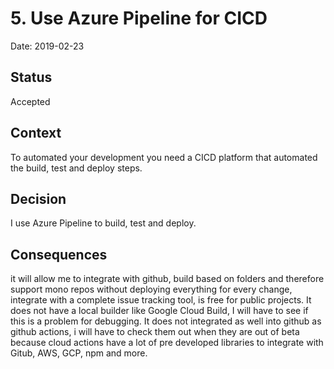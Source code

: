 # 5. Use Azure Pipeline for CICD

Date: 2019-02-23

## Status

Accepted

## Context

To automated your development you need a CICD platform that automated the build, test and deploy steps.

## Decision

I use Azure Pipeline to build, test and deploy.

## Consequences

it will allow me to integrate with github, build based on folders and therefore support mono repos without deploying everything for every change, integrate with a complete issue tracking tool, is free for public projects. It does not have a local builder like Google Cloud Build, I will have to see if this is a problem for debugging. It does not integrated as well into github as github actions, i will have to check them out when they are out of beta because cloud actions have a lot of pre developed libraries to integrate with Gitub, AWS, GCP, npm and more. 
